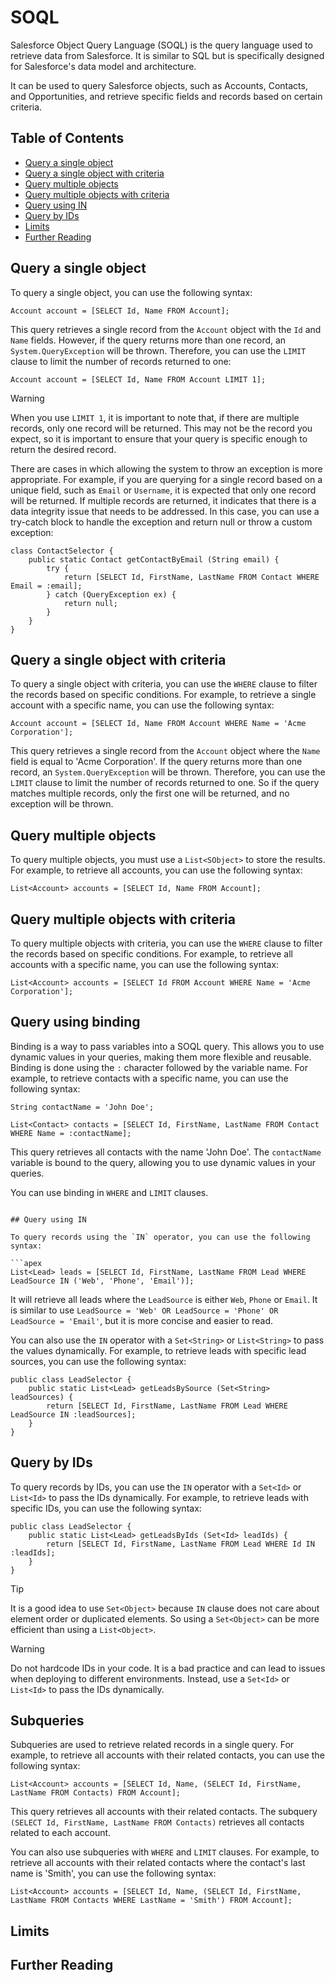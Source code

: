 # SOQL

Salesforce Object Query Language (SOQL) is the query language used to retrieve data from Salesforce. It is similar to SQL but is specifically designed for Salesforce's data model and architecture.

It can be used to query Salesforce objects, such as Accounts, Contacts, and Opportunities, and retrieve specific fields and records based on certain criteria.

## Table of Contents
  - [Query a single object](#query-a-single-object)
  - [Query a single object with criteria](#query-a-single-object-with-criteria)
  - [Query multiple objects](#query-multiple-objects)
  - [Query multiple objects with criteria](#query-multiple-objects-with-criteria)
  - [Query using IN](#query-using-in)
  - [Query by IDs](#query-by-ids)
  - [Limits](#limits)
  - [Further Reading](#further-reading)

## Query a single object

To query a single object, you can use the following syntax:

```apex
Account account = [SELECT Id, Name FROM Account];
```

This query retrieves a single record from the `Account` object with the `Id` and `Name` fields. However, if the query returns more than one record, an `System.QueryException` will be thrown. Therefore, you can use the `LIMIT` clause to limit the number of records returned to one:

```apex
Account account = [SELECT Id, Name FROM Account LIMIT 1];
```
> [!WARNING]
> When you use `LIMIT 1`, it is important to note that, if there are multiple records, only one record will be returned. This may not be the record you expect, so it is important to ensure that your query is specific enough to return the desired record.

There are cases in which allowing the system to throw an exception is more appropriate. For example, if you are querying for a single record based on a unique field, such as `Email` or `Username`, it is expected that only one record will be returned. If multiple records are returned, it indicates that there is a data integrity issue that needs to be addressed. In this case, you can use a try-catch block to handle the exception and return null or throw a custom exception:

```apex
class ContactSelector {
    public static Contact getContactByEmail (String email) {
        try {
            return [SELECT Id, FirstName, LastName FROM Contact WHERE Email = :email];
        } catch (QueryException ex) {
            return null;
        }
    }
}
```

## Query a single object with criteria

To query a single object with criteria, you can use the `WHERE` clause to filter the records based on specific conditions. For example, to retrieve a single account with a specific name, you can use the following syntax:

```apex
Account account = [SELECT Id, Name FROM Account WHERE Name = 'Acme Corporation'];
```

This query retrieves a single record from the `Account` object where the `Name` field is equal to 'Acme Corporation'. If the query returns more than one record, an `System.QueryException` will be thrown. Therefore, you can use the `LIMIT` clause to limit the number of records returned to one. So if the query matches multiple records, only the first one will be returned, and no exception will be thrown.

## Query multiple objects

To query multiple objects, you must use a `List<SObject>` to store the results. For example, to retrieve all accounts, you can use the following syntax:

```apex
List<Account> accounts = [SELECT Id, Name FROM Account];
```

## Query multiple objects with criteria
To query multiple objects with criteria, you can use the `WHERE` clause to filter the records based on specific conditions. For example, to retrieve all accounts with a specific name, you can use the following syntax:

```apex
List<Account> accounts = [SELECT Id FROM Account WHERE Name = 'Acme Corporation'];
```

## Query using binding

Binding is a way to pass variables into a SOQL query. This allows you to use dynamic values in your queries, making them more flexible and reusable. Binding is done using the `:` character followed by the variable name.
For example, to retrieve contacts with a specific name, you can use the following syntax:

```apex
String contactName = 'John Doe';

List<Contact> contacts = [SELECT Id, FirstName, LastName FROM Contact WHERE Name = :contactName];
```

This query retrieves all contacts with the name 'John Doe'. The `contactName` variable is bound to the query, allowing you to use dynamic values in your queries.

You can use binding in `WHERE` and `LIMIT` clauses.

```apex

## Query using IN

To query records using the `IN` operator, you can use the following syntax:

```apex
List<Lead> leads = [SELECT Id, FirstName, LastName FROM Lead WHERE LeadSource IN ('Web', 'Phone', 'Email')];
```

It will retrieve all leads where the `LeadSource` is either `Web`, `Phone` or `Email`. It is similar to use `LeadSource = 'Web' OR LeadSource = 'Phone' OR LeadSource = 'Email'`, but it is more concise and easier to read.

You can also use the `IN` operator with a `Set<String>` or `List<String>` to pass the values dynamically. For example, to retrieve leads with specific lead sources, you can use the following syntax:

```apex
public class LeadSelector {
    public static List<Lead> getLeadsBySource (Set<String> leadSources) {
        return [SELECT Id, FirstName, LastName FROM Lead WHERE LeadSource IN :leadSources];
    }
}
```

## Query by IDs

To query records by IDs, you can use the `IN` operator with a `Set<Id>` or `List<Id>` to pass the IDs dynamically. For example, to retrieve leads with specific IDs, you can use the following syntax:

```apex
public class LeadSelector {
    public static List<Lead> getLeadsByIds (Set<Id> leadIds) {
        return [SELECT Id, FirstName, LastName FROM Lead WHERE Id IN :leadIds];
    }
}
```

> [!TIP]
> It is a good idea to use `Set<Object>` because `IN` clause does not care about element order or duplicated elements. So using a `Set<Object>` can be more efficient than using a `List<Object>`.

> [!WARNING]
> Do not hardcode IDs in your code. It is a bad practice and can lead to issues when deploying to different environments. Instead, use a `Set<Id>` or `List<Id>` to pass the IDs dynamically.

## Subqueries

Subqueries are used to retrieve related records in a single query. For example, to retrieve all accounts with their related contacts, you can use the following syntax:

```apex
List<Account> accounts = [SELECT Id, Name, (SELECT Id, FirstName, LastName FROM Contacts) FROM Account];
```
This query retrieves all accounts with their related contacts. The subquery `(SELECT Id, FirstName, LastName FROM Contacts)` retrieves all contacts related to each account.

You can also use subqueries with `WHERE` and `LIMIT` clauses. For example, to retrieve all accounts with their related contacts where the contact's last name is 'Smith', you can use the following syntax:

```apex
List<Account> accounts = [SELECT Id, Name, (SELECT Id, FirstName, LastName FROM Contacts WHERE LastName = 'Smith') FROM Account];
```

## Limits

## Further Reading